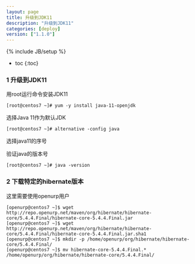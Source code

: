 ```yaml
---
layout: page
title: 升级到JDK11
description: "升级到JDK11"
categories: [deploy]
version: ["1.1.0"]
---
```

{% include JB/setup %}

* toc
{:toc}

### 1 升级到JDK11

用root运行命令安装JDK11

    [root@centos7 ~]# yum -y install java-11-openjdk

选择Java 11作为默认JDK

    [root@centos7 ~]# alternative -config java

选择java11的序号


验证java的版本号

    [root@centos7 ~]# java -version

### 2 下载特定的hibernate版本

这里需要使用openurp用户

    [openurp@centos7 ~]$ wget http://repo.openurp.net/maven/org/hibernate/hibernate-core/5.4.4.Final/hibernate-core-5.4.4.Final.jar
    [openurp@centos7 ~]$ wget http://repo.openurp.net/maven/org/hibernate/hibernate-core/5.4.4.Final/hibernate-core-5.4.4.Final.jar.sha1
    [openurp@centos7 ~]$ mkdir -p /home/openurp/org/hibernate/hibernate-core/5.4.4.Final/
    [openurp@centos7 ~]$ mv hibernate-core-5.4.4.Final.* /home/openurp/org/hibernate/hibernate-core/5.4.4.Final/

